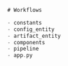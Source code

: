 ```rust
# Workflows

- constants
- config_entity
- artifact_entity
- components
- pipeline
- app.py
```

```rust

```